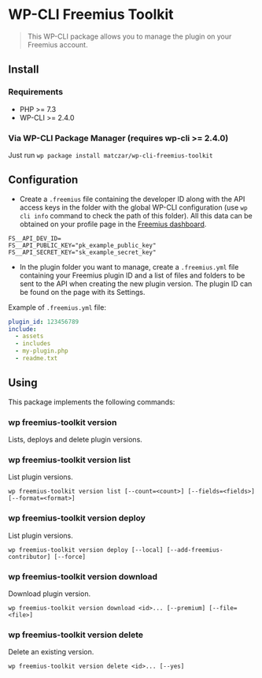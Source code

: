 # WP-CLI Freemius Toolkit

> This WP-CLI package allows you to manage the plugin on your Freemius account.

## Install

### Requirements

- PHP >= 7.3
- WP-CLI >= 2.4.0

### Via WP-CLI Package Manager (requires wp-cli >= 2.4.0)
Just run `wp package install matczar/wp-cli-freemius-toolkit`

## Configuration

- Create a `.freemius` file containing the developer ID along with the API access keys in the folder with the global WP-CLI configuration (use `wp cli info` command to check the path of this folder). All this data can be obtained on your profile page in the [Freemius dashboard](https://dashboard.freemius.com/#!/profile/).

```.dotenv
FS__API_DEV_ID=
FS__API_PUBLIC_KEY="pk_example_public_key"
FS__API_SECRET_KEY="sk_example_secret_key"
```

- In the plugin folder you want to manage, create a `.freemius.yml` file containing your Freemius plugin ID and a list of files and folders to be sent to the API when creating the new plugin version. The plugin ID can be found on the page with its Settings.

Example of `.freemius.yml` file:
```yaml
plugin_id: 123456789
include:
  - assets
  - includes
  - my-plugin.php
  - readme.txt
```

## Using

This package implements the following commands:

### wp freemius-toolkit version

Lists, deploys and delete plugin versions.

### wp freemius-toolkit version list

List plugin versions.

~~~
wp freemius-toolkit version list [--count=<count>] [--fields=<fields>] [--format=<format>]
~~~

### wp freemius-toolkit version deploy

List plugin versions.

~~~
wp freemius-toolkit version deploy [--local] [--add-freemius-contributor] [--force]
~~~

### wp freemius-toolkit version download

Download plugin version.

~~~
wp freemius-toolkit version download <id>... [--premium] [--file=<file>]
~~~


### wp freemius-toolkit version delete

Delete an existing version.

~~~
wp freemius-toolkit version delete <id>... [--yes]
~~~
